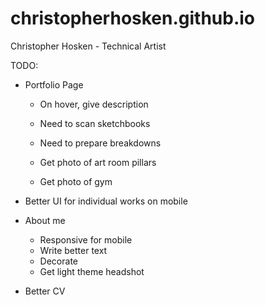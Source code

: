 # christopherhosken.github.io
Christopher Hosken - Technical Artist


TODO:
 - Portfolio Page
    - On hover, give description
    
    - Need to scan sketchbooks
    - Need to prepare breakdowns
    - Get photo of art room pillars
    - Get photo of gym

 - Better UI for individual works on mobile

 - About me
   - Responsive for mobile
   - Write better text
   - Decorate
   - Get light theme headshot



 - Better CV